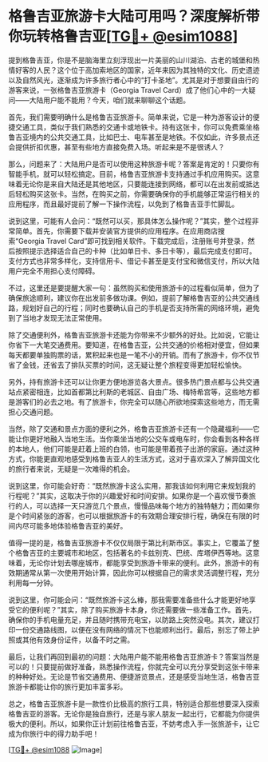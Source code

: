 # 格鲁吉亚旅游卡大陆可用吗？深度解析带你玩转格鲁吉亚[[TG💪+ @esim1088](https://t.me/s/esim1088)]

提到格鲁吉亚，你是不是脑海里立刻浮现出一片美丽的山川湖泊、古老的城堡和热情好客的人民？这个位于高加索地区的国家，近年来因为其独特的文化、历史遗迹以及自然风光，逐渐成为许多旅行者心中的“打卡圣地”。尤其是对于想要自由行的游客来说，一张格鲁吉亚旅游卡（Georgia Travel Card）成了他们心中的一大疑问——大陆用户能不能用？今天，咱们就来聊聊这个话题。

首先，我们需要明确什么是格鲁吉亚旅游卡。简单来说，它是一种为游客设计的便捷交通工具，类似于我们熟悉的交通卡或地铁卡。持有这张卡，你可以免费乘坐格鲁吉亚境内的公共交通工具，比如巴士、电车甚至是地铁。不仅如此，许多景点还会提供折扣优惠，甚至有些地方直接免费入场。听起来是不是很诱人？

那么，问题来了：大陆用户是否可以使用这种旅游卡呢？答案是肯定的！只要你有智能手机，就可以轻松搞定。目前，格鲁吉亚旅游卡支持通过手机应用购买。这意味着无论你是来自大陆还是其他地区，只要能连接到网络，都可以在出发前或抵达后轻松购买这张卡。当然，在购买之前，你需要确保你的手机能够正常运行相关的应用程序，而且最好提前了解一下操作流程，以免到了格鲁吉亚手忙脚乱。

说到这里，可能有人会问：“既然可以买，那具体怎么操作呢？”其实，整个过程非常简单。首先，你需要下载并安装官方提供的应用程序。在应用商店搜索“Georgia Travel Card”即可找到相关软件。下载完成后，注册账号并登录，然后按照提示选择适合自己的卡种（比如单日卡、多日卡等），最后完成支付即可。支付方式也非常多样化，支持信用卡、借记卡甚至是支付宝和微信支付，所以大陆用户完全不用担心支付障碍。

不过，这里还是要提醒大家一句：虽然购买和使用旅游卡的过程看似简单，但为了确保旅途顺利，建议你在出发前多做功课。例如，提前了解格鲁吉亚的公共交通线路，规划好自己的行程；同时也要确认自己的手机是否支持所需的网络环境，避免到了当地才发现无法正常使用。

除了交通便利外，格鲁吉亚旅游卡还能为你带来不少额外的好处。比如说，它能让你省下一大笔交通费用。要知道，在格鲁吉亚，公共交通的价格相对便宜，但如果每天都要单独购票的话，累积起来也是一笔不小的开销。而有了旅游卡，你不仅节省了金钱，还省去了排队买票的时间，这无疑让整个旅程变得更加轻松愉快。

另外，持有旅游卡还可以让你更方便地游览各大景点。很多热门景点都与公共交通站点紧密相连，比如首都第比利斯的老城区、自由广场、梅特希宫等，这些地方都是游客们的必去之地。有了旅游卡，你完全可以随心所欲地探索这些地方，而无需担心交通问题。

当然，除了交通和景点方面的便利之外，格鲁吉亚旅游卡还有一个隐藏福利——它能让你更好地融入当地生活。当你乘坐当地的公交车或电车时，你会看到各种各样的本地人，他们可能是赶着上班的白领，也可能是带着孩子出游的家庭。通过这种方式，你能更直观地感受到格鲁吉亚人的生活方式，这对于喜欢深入了解异国文化的旅行者来说，无疑是一次难得的机会。

说到这里，你可能会好奇：“既然旅游卡这么实用，那我该如何利用它来规划我的行程呢？”其实，这取决于你的兴趣爱好和时间安排。如果你是一个喜欢慢节奏旅行的人，可以选择一天只游览几个景点，慢慢品味每个地方的独特魅力；而如果你是个时间紧张的游客，也可以根据旅游卡的有效期合理安排行程，确保在有限的时间内尽可能多地体验格鲁吉亚的美好。

值得一提的是，格鲁吉亚旅游卡不仅仅局限于第比利斯市区。事实上，它覆盖了整个格鲁吉亚的主要城市和地区，包括著名的卡兹别克、巴统、库塔伊西等地。这意味着，无论你计划去哪座城市，都能享受到旅游卡带来的便利。此外，旅游卡的有效期通常从第一次使用开始计算，因此你可以根据自己的需求灵活调整行程，充分利用每一分钟。

说到这里，你可能会问：“既然旅游卡这么棒，那我需要准备些什么才能更好地享受它的便利呢？”其实，除了购买旅游卡本身，你还需要做一些准备工作。首先，确保你的手机电量充足，并且随时携带充电宝，以防路上突然没电。其次，建议打印一份交通路线图，以便在没有网络的情况下也能顺利出行。最后，别忘了带上护照或其他有效身份证件，以备不时之需。

最后，让我们再回到最初的问题：大陆用户能不能用格鲁吉亚旅游卡？答案当然是可以的！只要提前做好准备，熟悉操作流程，你就完全可以充分享受到这张卡带来的种种好处。无论是节省交通费用、便捷游览景点，还是感受当地生活，格鲁吉亚旅游卡都能让你的旅行更加丰富多彩。

总之，格鲁吉亚旅游卡是一款性价比极高的旅行工具，特别适合那些想要深入探索格鲁吉亚的游客。无论你是独自旅行，还是与家人朋友一起出行，它都能为你提供极大的便利。所以，如果你正计划前往格鲁吉亚，不妨考虑入手一张旅游卡，让它成为你旅行中的得力助手吧！

[[TG💪+ @esim1088](https://t.me/s/esim1088) ![Image](https://i.postimg.cc/4NQfJmqS/Snipaste-2025-05-13-00-14-12.png)]